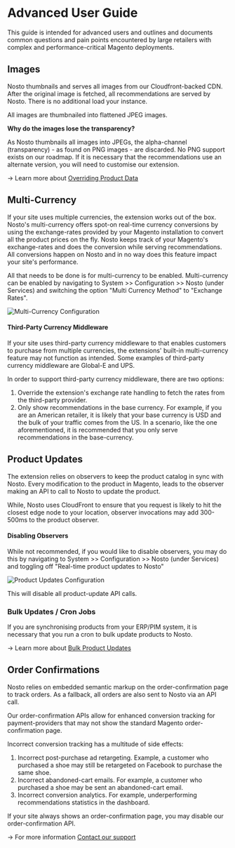 # Advanced User Guide

This guide is intended for advanced users and outlines and documents common questions and pain points encountered by large retailers with complex and performance-critical Magento deployments.

## Images

Nosto thumbnails and serves all images from our Cloudfront-backed CDN. After the original image is fetched, all recommendations are served by Nosto. There is no additional load your instance.

All images are thumbnailed into flattened JPEG images.

**Why do the images lose the transparency?**

As Nosto thumbnails all images into JPEGs, the alpha-channel \(transparency\) - as found on PNG images - are discarded. No PNG support exists on our roadmap. If it is necessary that the recommendations use an alternate version, you will need to customise our extension.

→ Learn more about [Overriding Product Data](overriding-or-extending-functionalities/overriding-product-data/)

## Multi-Currency

If your site uses multiple currencies, the extension works out of the box. Nosto's multi-currency offers spot-on real-time currency conversions by using the exchange-rates provided by your Magento installation to convert all the product prices on the fly. Nosto keeps track of your Magento's exchange-rates and does the conversion while serving recommendations. All conversions happen on Nosto and in no way does this feature impact your site's performance.

All that needs to be done is for multi-currency to be enabled. Multi-currency can be enabled by navigating to System &gt;&gt; Configuration &gt;&gt; Nosto \(under Services\) and switching the option "Multi Currency Method" to "Exchange Rates".

![Multi-Currency Configuration](https://user-images.githubusercontent.com/327432/27001754-f181e500-4dd9-11e7-955a-9a3ed57115c8.png)

#### Third-Party Currency Middleware

If your site uses third-party currency middleware to that enables customers to purchase from multiple currencies, the extensions' built-in multi-currency feature may not function as intended. Some examples of third-party currency middleware are Global-E and UPS.

In order to support third-party currency middleware, there are two options:

1. Override the extension's exchange rate handling to fetch the rates from the third-party provider.
2. Only show recommendations in the base currency. For example, if you are an American retailer, it is likely that your base currency is USD and the bulk of your traffic comes from the US. In a scenario, like the one aforementioned, it is recommended that you only serve recommendations in the base-currency.

## Product Updates

The extension relies on observers to keep the product catalog in sync with Nosto. Every modification to the product in Magento, leads to the observer making an API to call to Nosto to update the product.

While, Nosto uses CloudFront to ensure that you request is likely to hit the closest edge node to your location, observer invocations may add 300-500ms to the product observer.

#### Disabling Observers

While not recommended, if you would like to disable observers, you may do this by navigating to System &gt;&gt; Configuration &gt;&gt; Nosto \(under Services\) and toggling off "Real-time product updates to Nosto"

![Product Updates Configuration](https://user-images.githubusercontent.com/327432/27001753-f17f074a-4dd9-11e7-8055-c594fd96b51a.png)

This will disable all product-update API calls.

### Bulk Updates / Cron Jobs

If you are synchronising products from your ERP/PIM system, it is necessary that you run a cron to bulk update products to Nosto.

→ Learn more about [Bulk Product Updates](bulk-product-updates.md)

## Order Confirmations

Nosto relies on embedded semantic markup on the order-confirmation page to track orders. As a fallback, all orders are also sent to Nosto via an API call.

Our order-confirmation APIs allow for enhanced conversion tracking for payment-providers that may not show the standard Magento order-confirmation page.

Incorrect conversion tracking has a multitude of side effects:

1. Incorrect post-purchase ad retargeting. Example, a customer who purchased a shoe may still be retargeted on Facebook to purchase the same shoe.
2. Incorrect abandoned-cart emails. For example, a customer who purchased a shoe may be sent an abandoned-cart email.
3. Incorrect conversion analytics. For example, underperforming recommendations statistics in the dashboard.

If your site always shows an order-confirmation page, you may disable our order-confirmation API.

→ For more information [Contact our support](mailto:support@nosto.com)

